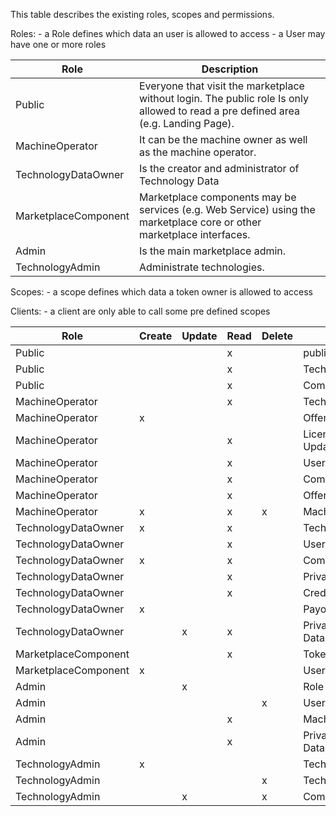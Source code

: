 This table describes the existing roles, scopes and permissions.

Roles:
    - a Role defines which data an user is allowed to access
    - a User may have one or more roles

| Role                  | Description                                                                                                                            |
------------------------|----------------------------------------------------------------------------------------------------------------------------------------|
| Public                | Everyone that visit the marketplace without login. The public role Is only allowed to read a pre defined area (e.g. Landing Page).     |
| MachineOperator       | It can be the machine owner as well as the machine operator.                                                                           |
| TechnologyDataOwner   | Is the creator and administrator of Technology Data                                                                                    |                                                 |
| MarketplaceComponent  | Marketplace components may be services (e.g. Web Service) using the marketplace core or other marketplace interfaces.                  |
| Admin                 | Is the main marketplace admin.                                                                                                         |
| TechnologyAdmin       | Administrate technologies.                                                                                                             |

Scopes:
    - a scope defines which data a token owner is allowed to access

Clients:
    - a client are only able to call some pre defined scopes


| Role                 | Create | Update | Read | Delete | Data              | All | Own |
|----------------------|--------|--------|------|--------|-------------------|-----|-----|
| Public               |        |        | x    |        | public reports    | x   |     |
| Public               |        |        | x    |        | TechnologyData    | x   |     |
| Public               |        |        | x    |        | Components        | x   |     |
| MachineOperator      |        |        | x    |        | TechnologyData    | x   |     |
| MachineOperator      | x      |        |      |        | OfferRequest      |     |     |
| MachineOperator      |        |        | x    |        | License Updates   |     |     |
| MachineOperator      |        |        | x    |        | Users             | x   |     |
| MachineOperator      |        |        | x    |        | Components        | x   |     |
| MachineOperator      |        |        | x    |        | Offer             |     | x   |
| MachineOperator      | x      |        | x    | x      | Machine           |     | x   |
| TechnologyDataOwner  | x      |        | x    |        | TechnologyData    | x   |     |
| TechnologyDataOwner  |        |        | x    |        | Users             | x   |     |
| TechnologyDataOwner  | x      |        | x    |        | Components        | x   |     |
| TechnologyDataOwner  |        |        | x    |        | Private Reports   |     | x   |
| TechnologyDataOwner  |        |        | x    |        | Credit            |     | x   |
| TechnologyDataOwner  | x      |        |      |        | Payout            |     |     |
| TechnologyDataOwner  |        | x      | x    |        | Private User Data |     | x   |
| MarketplaceComponent |        |        | x    |        | TokenInfo         | x   |     |
| MarketplaceComponent | x      |        |      |        | Users             |     |     |
| Admin                |        | x      |      |        | Role              | x   |     |
| Admin                |        |        |      | x      | Users             | x   |     |
| Admin                |        |        | x    |        | Machine           | x   |     |
| Admin                |        |        | x    |        | Private User Data | x   |     |
| TechnologyAdmin      | x      |        |      |        | Technology        |     |     |
| TechnologyAdmin      |        |        |      | x      | TechnologyData    | x   |     |
| TechnologyAdmin      |        | x      |      | x      | Components        | x   |     |